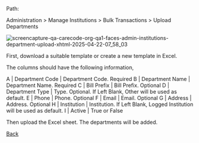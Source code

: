 Path:

Administration > Manage Institutions > Bulk Transactions > Upload Departments

![screencapture-qa-carecode-org-qa1-faces-admin-institutions-department-upload-xhtml-2025-04-22-07_58_03](https://github.com/user-attachments/assets/edbe2441-deb8-4330-8fbb-c9bb2b6bb490)

First, download a suitable template or create a new template in Excel.

The columns should have the following information, 

A | Department Code | Department Code. Required
B | Department Name | Department Name. Required
C | Bill Prefix | Bill Prefix. Optional
D | Department Type | Type. Optional. If Left Blank, Other will be used as default.
E | Phone | Phone. Optional
F | Email | Email. Optional
G | Address | Address. Optional
H | Institution | Institution. If Left Blank, Logged Institution will be used as default.
I | Active | True or False

Then upload the Excel sheet. The departments will be added.

[Back](https://github.com/hmislk/hmis/wiki/Manage-Institutions)